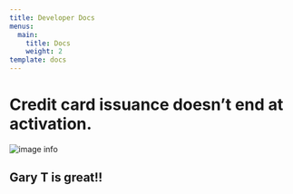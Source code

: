 ```yaml
---
title: Developer Docs
menus:
  main:
    title: Docs
    weight: 2
template: docs
---
```


# Credit card issuance doesn’t end at activation.
![image info](/images/cardupdatr_image4-600x473.png)


## Gary T is great!!

